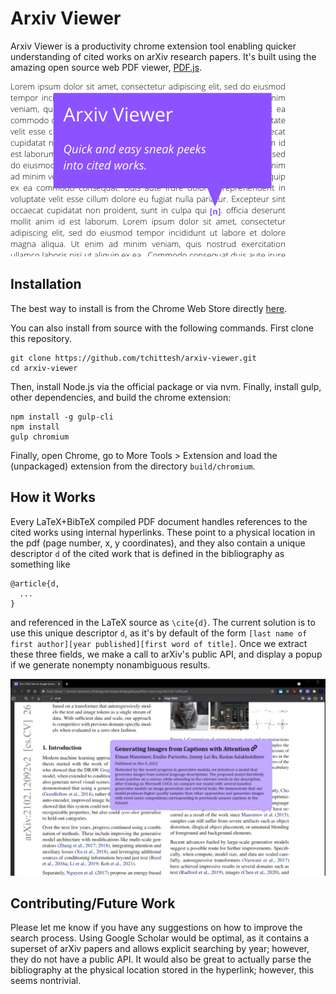 # Arxiv Viewer

Arxiv Viewer is a productivity chrome extension tool enabling quicker understanding of cited works on arXiv research papers. It's built using
the amazing open source web PDF viewer, [PDF.js](https://mozilla.github.io/pdf.js/).

![Demo](./demo.png)

## Installation

The best way to install is from the Chrome Web Store directly [here](https://chrome.google.com/webstore/detail/arxiv-viewer/cecdoioelofhklejiembhfjfhbilcgdo).

You can also install from source with the following commands. First clone this repository.
```
git clone https://github.com/tchittesh/arxiv-viewer.git
cd arxiv-viewer
```
Then, install Node.js via the official package or via nvm. Finally, install gulp, other dependencies, and build the chrome extension:
```
npm install -g gulp-cli
npm install
gulp chromium
```
Finally, open Chrome, go to More Tools > Extension and load the (unpackaged) extension from the directory `build/chromium`.


## How it Works

Every LaTeX+BibTeX compiled PDF document handles references to the cited works using internal hyperlinks. These point to a physical location in the pdf (page number, x, y coordinates), and they also contain a unique descriptor `d` of the cited work that is defined in the bibliography as something like
```
@article{d,
  ...
}
```
and referenced in the LaTeX source as `\cite{d}`. The current solution is to use this unique descriptor `d`, as it's by default of the form `[last name of first author][year published][first word of title]`. Once we extract these three fields, we make a call to arXiv's public API, and display a popup if we generate nonempty nonambiguous results. 

![Screenshot](./screenshot.png)

## Contributing/Future Work

Please let me know if you have any suggestions on how to improve the search process. Using Google Scholar would be optimal, as it contains a superset of arXiv papers and allows explicit searching by year; however, they do not have a public API. It would also be great to actually parse the bibliography at the physical location stored in the hyperlink; however, this seems nontrivial.
